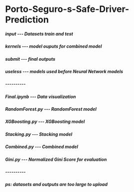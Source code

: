 # Porto-Seguro-s-Safe-Driver-Prediction##### input --- Datasets train and test##### kernels --- model ouputs for combined model##### submit --- final outputs##### useless --- models used before Neural Network models##### ----------##### Final.ipynb --- Data visualization##### RandomForest.py --- RandomForest model##### XGBoosting.py --- XGBoosting model##### Stacking.py --- Stacking model##### Combined.py --- Combined model##### Gini.py --- Normalized Gini Score for evaluation##### ----------##### ps: datasets and outputs are too large to upload